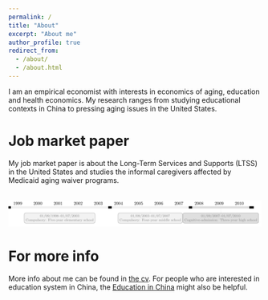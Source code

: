 ```yaml
---
permalink: /
title: "About"
excerpt: "About me"
author_profile: true
redirect_from: 
  - /about/
  - /about.html
---
```


I am an empirical economist with interests in economics of aging, education and health economics. My research ranges from studying educational contexts in China to pressing aging issues in the United States.


Job market paper
======
My job market paper is about the Long-Term Services and Supports (LTSS) in the United States and studies the informal caregivers affected by Medicaid aging waiver programs.

<br/><img src='/images/education_timeline.png'>

For more info
======
More info about me can be found in [the cv](https://emmazai.github.io/cv/). For people who are interested in education system in China, the [Education in China](https://emmazai.github.io/educationinchina/) might also be helpful.
